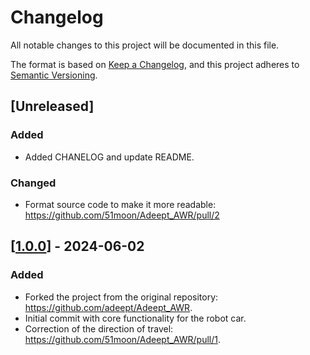 # Changelog

All notable changes to this project will be documented in this file.

The format is based on [Keep a Changelog](https://keepachangelog.com/en/1.0.0/), 
and this project adheres to [Semantic Versioning](https://semver.org/spec/v2.0.0.html).

## [Unreleased]
### Added
- Added CHANELOG and update README.
### Changed
- Format source code to make it more readable: https://github.com/51moon/Adeept_AWR/pull/2

## [[1.0.0](https://github.com/51moon/Adeept_AWR/tree/v1.0.0)] - 2024-06-02
### Added
- Forked the project from the original repository: https://github.com/adeept/Adeept_AWR.
- Initial commit with core functionality for the robot car.
- Correction of the direction of travel: https://github.com/51moon/Adeept_AWR/pull/1.